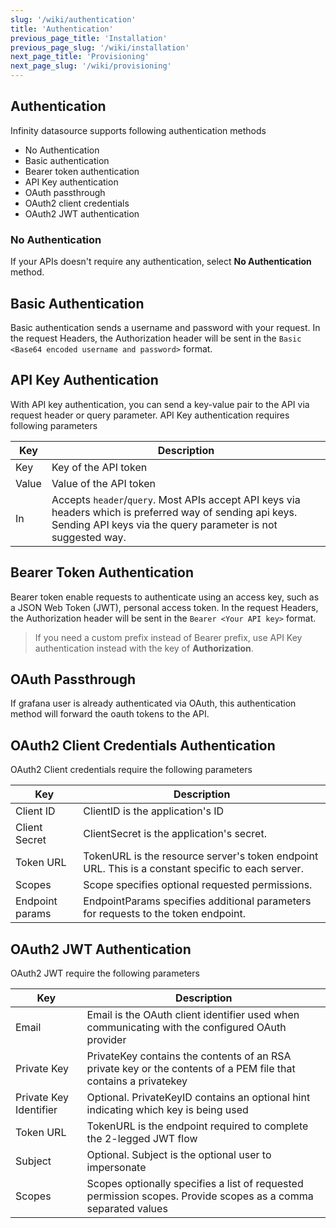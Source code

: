 ```yaml
---
slug: '/wiki/authentication'
title: 'Authentication'
previous_page_title: 'Installation'
previous_page_slug: '/wiki/installation'
next_page_title: 'Provisioning'
next_page_slug: '/wiki/provisioning'
---
```


## Authentication

Infinity datasource supports following authentication methods

- No Authentication
- Basic authentication
- Bearer token authentication
- API Key authentication
- OAuth passthrough
- OAuth2 client credentials
- OAuth2 JWT authentication

### No Authentication

If your APIs doesn't require any authentication, select **No Authentication** method.

## Basic Authentication

Basic authentication sends a username and password with your request. In the request Headers, the Authorization header will be sent in the `Basic <Base64 encoded username and password>` format.

## API Key Authentication

With API key authentication, you can send a key-value pair to the API via request header or query parameter. API Key authentication requires following parameters

| Key   | Description                                                                                                                                                                |
| ----- | -------------------------------------------------------------------------------------------------------------------------------------------------------------------------- |
| Key   | Key of the API token                                                                                                                                                       |
| Value | Value of the API token                                                                                                                                                     |
| In    | Accepts `header`/`query`. Most APIs accept API keys via headers which is preferred way of sending api keys. Sending API keys via the query parameter is not suggested way. |

## Bearer Token Authentication

Bearer token enable requests to authenticate using an access key, such as a JSON Web Token (JWT), personal access token. In the request Headers, the Authorization header will be sent in the `Bearer <Your API key>` format.

> If you need a custom prefix instead of Bearer prefix, use API Key authentication instead with the key of **Authorization**.

## OAuth Passthrough

If grafana user is already authenticated via OAuth, this authentication method will forward the oauth tokens to the API.

## OAuth2 Client Credentials Authentication

OAuth2 Client credentials require the following parameters

| Key             | Description                                                                                       |
| --------------- | ------------------------------------------------------------------------------------------------- |
| Client ID       | ClientID is the application's ID                                                                  |
| Client Secret   | ClientSecret is the application's secret.                                                         |
| Token URL       | TokenURL is the resource server's token endpoint URL. This is a constant specific to each server. |
| Scopes          | Scope specifies optional requested permissions.                                                   |
| Endpoint params | EndpointParams specifies additional parameters for requests to the token endpoint.                |

## OAuth2 JWT Authentication

OAuth2 JWT require the following parameters

| Key                    | Description                                                                                                     |
| ---------------------- | --------------------------------------------------------------------------------------------------------------- |
| Email                  | Email is the OAuth client identifier used when communicating with the configured OAuth provider                 |
| Private Key            | PrivateKey contains the contents of an RSA private key or the contents of a PEM file that contains a privatekey |
| Private Key Identifier | Optional. PrivateKeyID contains an optional hint indicating which key is being used                             |
| Token URL              | TokenURL is the endpoint required to complete the 2-legged JWT flow                                             |
| Subject                | Optional. Subject is the optional user to impersonate                                                           |
| Scopes                 | Scopes optionally specifies a list of requested permission scopes. Provide scopes as a comma separated values   |
